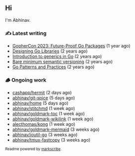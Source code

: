 ## Hi

I'm Abhinav.

### ✍️ Latest writing


- [GopherCon 2023: Future-Proof Go Packages](https://abhinavg.net/2023/09/27/future-proof-packages/) (1 year ago)
- [Designing Go Libraries](https://abhinavg.net/2022/12/06/designing-go-libraries/) (2 years ago)
- [Introduction to generics in Go](https://abhinavg.net/2022/11/23/generics-intro/) (2 years ago)
- [Bare minimum semantic versioning](https://abhinavg.net/2022/11/07/semver/) (2 years ago)
- [Go Patterns and Practices](https://abhinavg.net/2022/09/19/go-patterns-and-practices-talk/) (2 years ago)

### 🪵 Ongoing work


- [cashapp/hermit](https://github.com/cashapp/hermit) (2 days ago)
- [abhinav/git-spice](https://github.com/abhinav/git-spice) (5 days ago)
- [abhinav/home](https://github.com/abhinav/home) (5 days ago)
- [abhinav/stitchmd](https://github.com/abhinav/stitchmd) (1 week ago)
- [abhinav/goldmark-toc](https://github.com/abhinav/goldmark-toc) (1 week ago)
- [abhinav/goldmark-wikilink](https://github.com/abhinav/goldmark-wikilink) (1 week ago)
- [alecthomas/kong](https://github.com/alecthomas/kong) (1 week ago)
- [abhinav/goldmark-mermaid](https://github.com/abhinav/goldmark-mermaid) (3 weeks ago)
- [abhinav/ioutil-go](https://github.com/abhinav/ioutil-go) (3 weeks ago)
- [abhinav/tmux-fastcopy](https://github.com/abhinav/tmux-fastcopy) (3 weeks ago)

<sub>Readme powered by [markscribe](https://github.com/muesli/markscribe).</sub>
